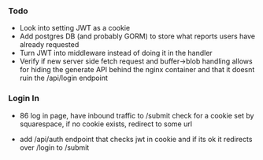 ### Todo
- Look into setting JWT as a cookie
- Add postgres DB (and probably GORM) to store what reports users have already requested
- Turn JWT into middleware instead of doing it in the handler
- Verify if new server side fetch request and buffer->blob handling allows for hiding the generate API behind the nginx container and that it doesnt ruin the /api/login endpoint


### Login In
- 86 log in page, have inbound traffic to /submit check for a cookie set by squarespace, if no cookie exists, redirect to some url

- add /api/auth endpoint that checks jwt in cookie and if its ok it redirects over /login to /submit
